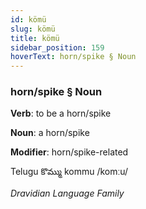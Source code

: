 ```yaml
---
id: kömü
slug: kömü
title: kömü
sidebar_position: 159
hoverText: horn/spike § Noun
---
```


### horn/spike § Noun

**Verb**: to be a horn/spike

**Noun**: a horn/spike

**Modifier**: horn/spike-related

Telugu కొమ్ము kommu /komːu/

*Dravidian Language Family*